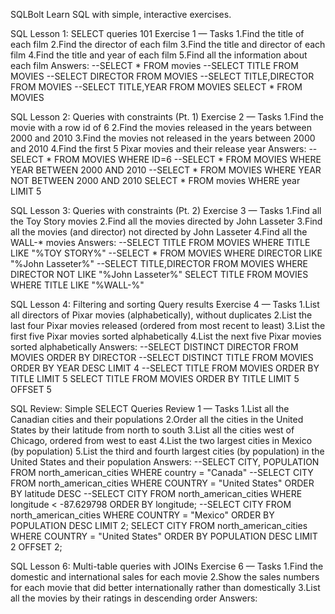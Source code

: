 SQLBolt
Learn SQL with simple, interactive exercises.

SQL Lesson 1: SELECT queries 101
Exercise 1 — Tasks
1.Find the title of each film
2.Find the director of each film
3.Find the title and director of each film
4.Find the title and year of each film
5.Find all the information about each film
Answers:
--SELECT * FROM movies
--SELECT TITLE FROM MOVIES
--SELECT DIRECTOR FROM MOVIES
--SELECT TITLE,DIRECTOR FROM MOVIES
--SELECT TITLE,YEAR FROM MOVIES
SELECT * FROM MOVIES

SQL Lesson 2: Queries with constraints (Pt. 1)
Exercise 2 — Tasks
1.Find the movie with a row id of 6
2.Find the movies released in the years between 2000 and 2010
3.Find the movies not released in the years between 2000 and 2010
4.Find the first 5 Pixar movies and their release year
Answers:
--SELECT * FROM MOVIES WHERE ID=6
--SELECT * FROM MOVIES WHERE YEAR BETWEEN 2000 AND 2010
--SELECT * FROM MOVIES WHERE YEAR NOT BETWEEN 2000 AND 2010
SELECT * FROM movies WHERE year LIMIT 5

SQL Lesson 3: Queries with constraints (Pt. 2)
Exercise 3 — Tasks
1.Find all the Toy Story movies
2.Find all the movies directed by John Lasseter
3.Find all the movies (and director) not directed by John Lasseter
4.Find all the WALL-* movies
Answers:
--SELECT TITLE FROM MOVIES WHERE TITLE LIKE "%TOY STORY%"
--SELECT * FROM MOVIES WHERE DIRECTOR LIKE "%John Lasseter%"
--SELECT TITLE,DIRECTOR FROM MOVIES WHERE DIRECTOR NOT LIKE "%John Lasseter%"
SELECT TITLE FROM MOVIES WHERE TITLE LIKE "%WALL-%"

SQL Lesson 4: Filtering and sorting Query results
Exercise 4 — Tasks
1.List all directors of Pixar movies (alphabetically), without duplicates
2.List the last four Pixar movies released (ordered from most recent to least)
3.List the first five Pixar movies sorted alphabetically
4.List the next five Pixar movies sorted alphabetically
Answers:
--SELECT DISTINCT DIRECTOR FROM MOVIES ORDER BY DIRECTOR
--SELECT DISTINCT TITLE FROM MOVIES ORDER BY YEAR DESC LIMIT 4
--SELECT TITLE FROM MOVIES ORDER BY TITLE LIMIT 5
SELECT TITLE FROM MOVIES ORDER BY TITLE LIMIT 5 OFFSET 5

SQL Review: Simple SELECT Queries
Review 1 — Tasks
1.List all the Canadian cities and their populations
2.Order all the cities in the United States by their latitude from north to south
3.List all the cities west of Chicago, ordered from west to east
4.List the two largest cities in Mexico (by population)
5.List the third and fourth largest cities (by population) in the United States and their population
Answers:
--SELECT CITY, POPULATION FROM north_american_cities WHERE country = "Canada"
--SELECT CITY FROM north_american_cities WHERE COUNTRY = "United States" ORDER BY latitude DESC
--SELECT CITY FROM north_american_cities WHERE longitude < -87.629798 ORDER BY longitude;
--SELECT CITY FROM north_american_cities WHERE COUNTRY = "Mexico" ORDER BY POPULATION DESC LIMIT 2;
SELECT CITY FROM north_american_cities WHERE COUNTRY = "United States" ORDER BY POPULATION DESC LIMIT 2 OFFSET 2;

SQL Lesson 6: Multi-table queries with JOINs
Exercise 6 — Tasks
1.Find the domestic and international sales for each movie
2.Show the sales numbers for each movie that did better internationally rather than domestically
3.List all the movies by their ratings in descending order
Answers:


































